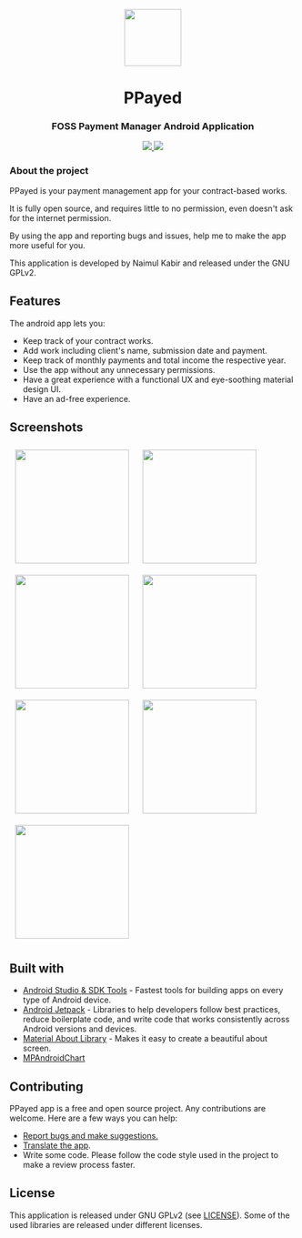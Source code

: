 <p align="center">
  <img src="https://github.com/kabirnayeem99/android_paymentpaid_app/blob/main/github_assets/icon.png" width="100">
</p>
<h1 align="center">PPayed</h1>
<h3 align="center">FOSS Payment Manager Android Application</h3>

<p align="center">
  <a href="https://www.gnu.org/licenses/gpl-3.0.en.html">
    <img src="https://github.com/kabirnayeem99/PPayed/workflows/Build%20Status/badge.svg">
  </a>

  <a href="https://www.gnu.org/licenses/gpl-3.0.en.html">
    <img src="https://github.com/kabirnayeem99/PPayed/workflows/CodeQL/badge.svg">
    
  </a>
</p>

### About the project
PPayed is your payment management app for your contract-based works.

It is fully open source, and requires little to no permission, even doesn't ask for the internet permission.

By using the app and reporting bugs and issues, help me to make the app more useful for you. 

This application is developed by Naimul Kabir and released under the GNU GPLv2.


## Features

The android app lets you:
- Keep track of your contract works.
- Add work including client's name, submission date and payment.
- Keep track of monthly payments and total income the respective year.
- Use the app without any unnecessary permissions.
- Have a great experience with a functional UX and eye-soothing material design UI. 
- Have an ad-free experience.

## Screenshots

[<img src="https://github.com/kabirnayeem99/android_paymentpaid_app/blob/main/github_assets/login_screen.png" align="center"
width="200"
    hspace="10" vspace="10">](https://github.com/kabirnayeem99/android_paymentpaid_app/blob/main/github_assets/login_screen.png)
[<img src="https://github.com/kabirnayeem99/android_paymentpaid_app/blob/main/github_assets/bar.png" align="center"
width="200"
    hspace="10" vspace="10">](https://github.com/kabirnayeem99/android_paymentpaid_app/blob/main/github_assets/bar.png)
[<img src="https://github.com/kabirnayeem99/android_paymentpaid_app/blob/main/github_assets/work_screen.png" align="center"
width="200"
    hspace="10" vspace="10">](https://github.com/kabirnayeem99/android_paymentpaid_app/blob/main/github_assets/work_screen.png)
[<img src="https://github.com/kabirnayeem99/android_paymentpaid_app/blob/main/github_assets/payment_screen.png" align="center"
width="200"
    hspace="10" vspace="10">](https://github.com/kabirnayeem99/android_paymentpaid_app/blob/main/github_assets/payment_screen.png)
[<img src="https://github.com/kabirnayeem99/android_paymentpaid_app/blob/main/github_assets/add_new_work_screen.png" align="center"
width="200"
    hspace="10" vspace="10">](https://github.com/kabirnayeem99/android_paymentpaid_app/blob/main/github_assets/add_new_work_screen.png)
[<img src="https://github.com/kabirnayeem99/android_paymentpaid_app/blob/main/github_assets/about_screen.png" align="center"
width="200"
    hspace="10" vspace="10">](https://github.com/kabirnayeem99/android_paymentpaid_app/blob/main/github_assets/about_screen.png)
[<img src="https://github.com/kabirnayeem99/android_paymentpaid_app/blob/main/github_assets/analytics_screen.png" align="center"
width="200"
    hspace="10" vspace="10">](https://github.com/kabirnayeem99/android_paymentpaid_app/blob/main/github_assets/analytics_screen.png)

## Built with

- [Android Studio & SDK Tools](https://developer.android.com/studio/) - Fastest tools for building apps on every type of Android device.
- [Android Jetpack](https://developer.android.com/jetpack) - Libraries to help developers follow best practices, reduce boilerplate code, and write code that works consistently across Android versions and devices.
- [Material About Library](https://github.com/daniel-stoneuk/material-about-library) - Makes it easy to create a beautiful about screen.
- [MPAndroidChart](https://github.com/PhilJay/MPAndroidChart)


## Contributing

PPayed app is a free and open source project. Any contributions are welcome. Here are a few ways you can help:
 * [Report bugs and make suggestions.](https://github.com/kabirnayeem99/android_paymentpaid_app/issues)
 * [Translate the app](https://github.com/kabirnayeem99/PPayed/tree/main/app/src/main/res).
 * Write some code. Please follow the code style used in the project to make a review process faster.

## License

This application is released under GNU GPLv2 (see [LICENSE](LICENSE)).
Some of the used libraries are released under different licenses.

